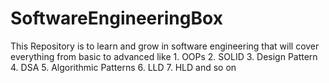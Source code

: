 # SoftwareEngineeringBox
This Repository is to learn and grow in software engineering that will cover everything from basic to advanced like 1. OOPs 2. SOLID 3. Design Pattern 4. DSA 5. Algorithmic Patterns 6. LLD 7. HLD and so on 

